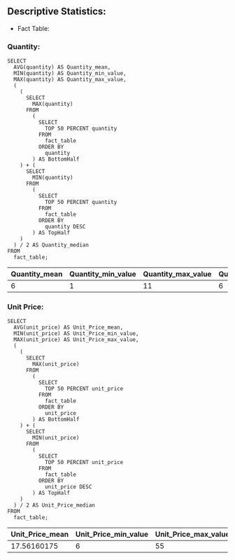 ## Descriptive Statistics:

- Fact Table:

### Quantity:

```
SELECT 
  AVG(quantity) AS Quantity_mean, 
  MIN(quantity) AS Quantity_min_value, 
  MAX(quantity) AS Quantity_max_value, 
  (
    (
      SELECT 
        MAX(quantity) 
      FROM 
        (
          SELECT 
            TOP 50 PERCENT quantity 
          FROM 
            fact_table 
          ORDER BY 
            quantity
        ) AS BottomHalf
    ) + (
      SELECT 
        MIN(quantity) 
      FROM 
        (
          SELECT 
            TOP 50 PERCENT quantity 
          FROM 
            fact_table 
          ORDER BY 
            quantity DESC
        ) AS TopHalf
    )
  ) / 2 AS Quantity_median 
FROM 
  fact_table;
```
| Quantity_mean	|Quantity_min_value	 | Quantity_max_value	|Quantity_median
|--|--|--|--|
|6 | 1| 11	|6


### Unit Price:

```
SELECT 
  AVG(unit_price) AS Unit_Price_mean, 
  MIN(unit_price) AS Unit_Price_min_value, 
  MAX(unit_price) AS Unit_Price_max_value, 
  (
    (
      SELECT 
        MAX(unit_price) 
      FROM 
        (
          SELECT 
            TOP 50 PERCENT unit_price 
          FROM 
            fact_table 
          ORDER BY 
            unit_price
        ) AS BottomHalf
    ) + (
      SELECT 
        MIN(unit_price) 
      FROM 
        (
          SELECT 
            TOP 50 PERCENT unit_price 
          FROM 
            fact_table 
          ORDER BY 
            unit_price DESC
        ) AS TopHalf
    )
  ) / 2 AS Unit_Price_median 
FROM 
  fact_table;

```


| Unit_Price_mean	|Unit_Price_min_value	| Unit_Price_max_value	|Unit_Price_median
|--|--|--|--|
|17.56160175	| 6| 55	|16



